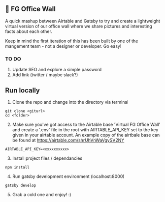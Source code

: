 ## 🚀 FG Office Wall

A quick mashup between Airtable and Gatsby to try and create a lightweight virtual version of our office wall where we share pictures and interesting facts about each other.

Keep in mind the first iteration of this has been built by one of the mangement team - not a designer or developer. Go easy!

### TO DO

1. Update SEO and explore a simple password
2. Add link (twitter / maybe slack?)

## Run locally

1. Clone the repo and change into the directory via terminal

```shell
git clone <giturl>
cd <folder>
```

2. Make sure you've got access to the Airtable base 'Virtual FG Office Wall' and create a '.env' file in the root with AIRTABLE_API_KEY set to the key given in your airtable account. An example copy of the airtbale base can be found at https://airtable.com/shrUhVnWaVgySV2NY

```shell
AIRTABLE_API_KEY=<xxxxxxxxxx>
```

3. Install project files / dependancies

```shell
npm install
```

4. Run gatsby development environment (localhost:8000)

```shell
gatsby develop
```

5. Grab a cold one and enjoy! :)
